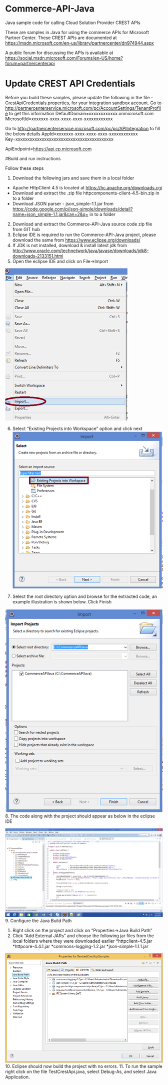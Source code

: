 # Commerce-API-Java
Java sample code for calling Cloud Solution Provider CREST APIs

These are samples in Java for using the commerce APIs for Microsoft Partner Center. These CREST APIs are documented at https://msdn.microsoft.com/en-us/library/partnercenter/dn974944.aspx

A public forum for discussing the APIs is available at https://social.msdn.microsoft.com/Forums/en-US/home?forum=partnercenterapi

# Update CREST API Credentials
Before you build these samples, please update the following in the file - CrestApiCredentials.properties, for your integration sandbox account.
Go to http://partnercenterservice.microsoft.com/pc/AccountSettings/TenantProfile to get this information
DefaultDomain=xxxxxxxxxxxx.onmicrosoft.com        
MicrosoftId=xxxxxxx-xxxx-xxxx-xxxx-xxxxxxxxxxxx

Go to http://partnercenterservice.microsoft.com/pc/pc/APIIntegration to fill the below details
AppId=xxxxxxx-xxxx-xxxx-xxxx-xxxxxxxxxxxx
Key=xxxxxxxxxxxxxxxxxxxxxxxxxxxxxxxxxxxxxxxxx

ApiEndpoint=https://api.cp.microsoft.com

#Build and run instructions

Follow these steps

1. Download the following jars and save them in a local folder
  * Apache HttpClient 4.5 is located at https://hc.apache.org/downloads.cgi
  * Download and extract the .zip file httpcomponents-client-4.5-bin.zip in to a folder
  * Download JSON parser - json_simple-1.1.jar from https://code.google.com/p/json-simple/downloads/detail?name=json_simple-1.1.jar&can=2&q= in to a folder
2. Download and extract the Commerce-API-Java source code zip file from GIT hub
3. Eclipse IDE is required to run the Commerce-API-Java project, please download the same from https://www.eclipse.org/downloads/
4. If JDK is not installed, download & install latest jdk from http://www.oracle.com/technetwork/java/javase/downloads/jdk8-downloads-2133151.html
5. Open the eclipse IDE and click on File->Import

![File Import Menu](https://raw.githubusercontent.com/PartnerCenterSamples/Commerce-API-Java/master/ReadmeImages/CREST-Java-Img-1.png "File Import Menu")
 
6. Select “Existing Projects into Workspace” option and click next
![Existing Projects into Workspace](https://raw.githubusercontent.com/PartnerCenterSamples/Commerce-API-Java/master/ReadmeImages/CREST-Java-Img-2.png "Existing Projects into Workspace")

7. Select the root directory option and browse for the extracted code, an example illustration is shown below. Click Finish

![Import Projects](https://raw.githubusercontent.com/PartnerCenterSamples/Commerce-API-Java/master/ReadmeImages/CREST-Java-Img-3.png "Import Projects")
8. The code along with the project should appear as below in the eclipse IDE

![Code in IDE](https://raw.githubusercontent.com/PartnerCenterSamples/Commerce-API-Java/master/ReadmeImages/CREST-Java-Img-4.png "Code in IDE")
9. Configure the Java Build Path 
  1.	Right click on the project and click on “Properties->Java Build Path”
  2.	Click “Add External JARs” and choose the following jar files from the local folders where they were downloaded earlier
   *httpclient-4.5.jar 
   *httpcore-4.4.1.jar
   *commons-logging-1.2.jar 
   *json-simple-1.1.1.jar

![Java Build Path](https://raw.githubusercontent.com/PartnerCenterSamples/Commerce-API-Java/master/ReadmeImages/CREST-Java-Img-5.png "Java Build Path")
10. Eclipse should now build the project with no errors.
11. To run the sample right click on the file TestCrestApi.java, select Debug-As, and select Java Application.
